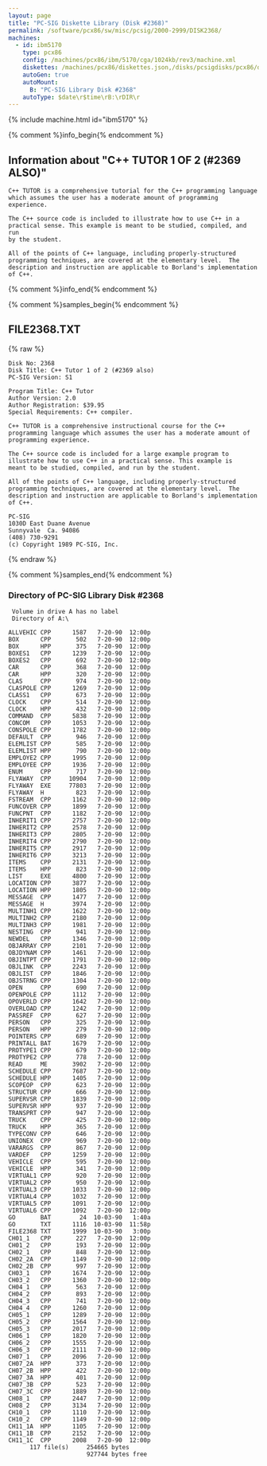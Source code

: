 ```yaml
---
layout: page
title: "PC-SIG Diskette Library (Disk #2368)"
permalink: /software/pcx86/sw/misc/pcsig/2000-2999/DISK2368/
machines:
  - id: ibm5170
    type: pcx86
    config: /machines/pcx86/ibm/5170/cga/1024kb/rev3/machine.xml
    diskettes: /machines/pcx86/diskettes.json,/disks/pcsigdisks/pcx86/diskettes.json
    autoGen: true
    autoMount:
      B: "PC-SIG Library Disk #2368"
    autoType: $date\r$time\rB:\rDIR\r
---
```


{% include machine.html id="ibm5170" %}

{% comment %}info_begin{% endcomment %}

## Information about "C++ TUTOR 1 OF 2 (#2369 ALSO)"

    C++ TUTOR is a comprehensive tutorial for the C++ programming language
    which assumes the user has a moderate amount of programming
    experience.
    
    The C++ source code is included to illustrate how to use C++ in a
    practical sense. This example is meant to be studied, compiled, and run
    by the student.
    
    All of the points of C++ language, including properly-structured
    programming techniques, are covered at the elementary level.  The
    description and instruction are applicable to Borland's implementation
    of C++.
{% comment %}info_end{% endcomment %}

{% comment %}samples_begin{% endcomment %}

## FILE2368.TXT

{% raw %}
```
Disk No: 2368                                                           
Disk Title: C++ Tutor 1 of 2 (#2369 also)                               
PC-SIG Version: S1                                                      
                                                                        
Program Title: C++ Tutor                                                
Author Version: 2.0                                                     
Author Registration: $39.95                                             
Special Requirements: C++ compiler.                                     
                                                                        
C++ TUTOR is a comprehensive instructional course for the C++           
programming language which assumes the user has a moderate amount of    
programming experience.                                                 
                                                                        
The C++ source code is included for a large example program to          
illustrate how to use C++ in a practical sense. This example is         
meant to be studied, compiled, and run by the student.                  
                                                                        
All of the points of C++ language, including properly-structured        
programming techniques, are covered at the elementary level.  The       
description and instruction are applicable to Borland's implementation  
of C++.                                                                 
                                                                        
PC-SIG                                                                  
1030D East Duane Avenue                                                 
Sunnyvale  Ca. 94086                                                    
(408) 730-9291                                                          
(c) Copyright 1989 PC-SIG, Inc.                                         
```
{% endraw %}

{% comment %}samples_end{% endcomment %}

### Directory of PC-SIG Library Disk #2368

     Volume in drive A has no label
     Directory of A:\

    ALLVEHIC CPP      1587   7-20-90  12:00p
    BOX      CPP       502   7-20-90  12:00p
    BOX      HPP       375   7-20-90  12:00p
    BOXES1   CPP      1239   7-20-90  12:00p
    BOXES2   CPP       692   7-20-90  12:00p
    CAR      CPP       368   7-20-90  12:00p
    CAR      HPP       320   7-20-90  12:00p
    CLAS     CPP       974   7-20-90  12:00p
    CLASPOLE CPP      1269   7-20-90  12:00p
    CLASS1   CPP       673   7-20-90  12:00p
    CLOCK    CPP       514   7-20-90  12:00p
    CLOCK    HPP       432   7-20-90  12:00p
    COMMAND  CPP      5838   7-20-90  12:00p
    CONCOM   CPP      1053   7-20-90  12:00p
    CONSPOLE CPP      1782   7-20-90  12:00p
    DEFAULT  CPP       946   7-20-90  12:00p
    ELEMLIST CPP       585   7-20-90  12:00p
    ELEMLIST HPP       790   7-20-90  12:00p
    EMPLOYE2 CPP      1995   7-20-90  12:00p
    EMPLOYEE CPP      1936   7-20-90  12:00p
    ENUM     CPP       717   7-20-90  12:00p
    FLYAWAY  CPP     10904   7-20-90  12:00p
    FLYAWAY  EXE     77803   7-20-90  12:00p
    FLYAWAY  H         823   7-20-90  12:00p
    FSTREAM  CPP      1162   7-20-90  12:00p
    FUNCOVER CPP      1899   7-20-90  12:00p
    FUNCPNT  CPP      1182   7-20-90  12:00p
    INHERIT1 CPP      2757   7-20-90  12:00p
    INHERIT2 CPP      2578   7-20-90  12:00p
    INHERIT3 CPP      2805   7-20-90  12:00p
    INHERIT4 CPP      2790   7-20-90  12:00p
    INHERIT5 CPP      2917   7-20-90  12:00p
    INHERIT6 CPP      3213   7-20-90  12:00p
    ITEMS    CPP      2131   7-20-90  12:00p
    ITEMS    HPP       823   7-20-90  12:00p
    LIST     EXE      4800   7-20-90  12:00p
    LOCATION CPP      3877   7-20-90  12:00p
    LOCATION HPP      1805   7-20-90  12:00p
    MESSAGE  CPP      1477   7-20-90  12:00p
    MESSAGE  H        3974   7-20-90  12:00p
    MULTINH1 CPP      1622   7-20-90  12:00p
    MULTINH2 CPP      2180   7-20-90  12:00p
    MULTINH3 CPP      1981   7-20-90  12:00p
    NESTING  CPP       941   7-20-90  12:00p
    NEWDEL   CPP      1346   7-20-90  12:00p
    OBJARRAY CPP      2101   7-20-90  12:00p
    OBJDYNAM CPP      1461   7-20-90  12:00p
    OBJINTPT CPP      1791   7-20-90  12:00p
    OBJLINK  CPP      2243   7-20-90  12:00p
    OBJLIST  CPP      1846   7-20-90  12:00p
    OBJSTRNG CPP      1304   7-20-90  12:00p
    OPEN     CPP       690   7-20-90  12:00p
    OPENPOLE CPP      1112   7-20-90  12:00p
    OPOVERLD CPP      1642   7-20-90  12:00p
    OVERLOAD CPP      1242   7-20-90  12:00p
    PASSREF  CPP       627   7-20-90  12:00p
    PERSON   CPP       325   7-20-90  12:00p
    PERSON   HPP       279   7-20-90  12:00p
    POINTERS CPP       689   7-20-90  12:00p
    PRINTALL BAT      1679   7-20-90  12:00p
    PROTYPE1 CPP       679   7-20-90  12:00p
    PROTYPE2 CPP       778   7-20-90  12:00p
    READ     ME       3902   7-20-90  12:00p
    SCHEDULE CPP      7687   7-20-90  12:00p
    SCHEDULE HPP      1405   7-20-90  12:00p
    SCOPEOP  CPP       623   7-20-90  12:00p
    STRUCTUR CPP       666   7-20-90  12:00p
    SUPERVSR CPP      1839   7-20-90  12:00p
    SUPERVSR HPP       937   7-20-90  12:00p
    TRANSPRT CPP       947   7-20-90  12:00p
    TRUCK    CPP       425   7-20-90  12:00p
    TRUCK    HPP       365   7-20-90  12:00p
    TYPECONV CPP       646   7-20-90  12:00p
    UNIONEX  CPP       969   7-20-90  12:00p
    VARARGS  CPP       867   7-20-90  12:00p
    VARDEF   CPP      1259   7-20-90  12:00p
    VEHICLE  CPP       595   7-20-90  12:00p
    VEHICLE  HPP       341   7-20-90  12:00p
    VIRTUAL1 CPP       920   7-20-90  12:00p
    VIRTUAL2 CPP       950   7-20-90  12:00p
    VIRTUAL3 CPP      1033   7-20-90  12:00p
    VIRTUAL4 CPP      1032   7-20-90  12:00p
    VIRTUAL5 CPP      1091   7-20-90  12:00p
    VIRTUAL6 CPP      1092   7-20-90  12:00p
    GO       BAT        24  10-03-90   1:40a
    GO       TXT      1116  10-03-90  11:58p
    FILE2368 TXT      1999  10-03-90   3:00p
    CH01_1   CPP       227   7-20-90  12:00p
    CH01_2   CPP       193   7-20-90  12:00p
    CH02_1   CPP       848   7-20-90  12:00p
    CH02_2A  CPP      1149   7-20-90  12:00p
    CH02_2B  CPP       997   7-20-90  12:00p
    CH03_1   CPP      1674   7-20-90  12:00p
    CH03_2   CPP      1360   7-20-90  12:00p
    CH04_1   CPP       563   7-20-90  12:00p
    CH04_2   CPP       893   7-20-90  12:00p
    CH04_3   CPP       741   7-20-90  12:00p
    CH04_4   CPP      1260   7-20-90  12:00p
    CH05_1   CPP      1289   7-20-90  12:00p
    CH05_2   CPP      1564   7-20-90  12:00p
    CH05_3   CPP      2017   7-20-90  12:00p
    CH06_1   CPP      1820   7-20-90  12:00p
    CH06_2   CPP      1555   7-20-90  12:00p
    CH06_3   CPP      2111   7-20-90  12:00p
    CH07_1   CPP      2096   7-20-90  12:00p
    CH07_2A  HPP       373   7-20-90  12:00p
    CH07_2B  HPP       422   7-20-90  12:00p
    CH07_3A  HPP       401   7-20-90  12:00p
    CH07_3B  CPP       523   7-20-90  12:00p
    CH07_3C  CPP      1889   7-20-90  12:00p
    CH08_1   CPP      2447   7-20-90  12:00p
    CH08_2   CPP      3134   7-20-90  12:00p
    CH10_1   CPP      1110   7-20-90  12:00p
    CH10_2   CPP      1149   7-20-90  12:00p
    CH11_1A  HPP      1105   7-20-90  12:00p
    CH11_1B  CPP      2152   7-20-90  12:00p
    CH11_1C  CPP      2008   7-20-90  12:00p
          117 file(s)     254665 bytes
                          927744 bytes free
